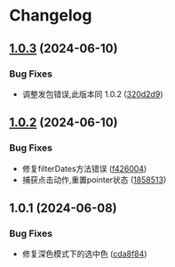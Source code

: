 # Changelog

## [1.0.3](https://github.com/lspriv/wc-plugin-multiple/compare/v1.0.2...v1.0.3) (2024-06-10)


### Bug Fixes

* 调整发包错误,此版本同 1.0.2 ([320d2d9](https://github.com/lspriv/wc-plugin-multiple/commit/320d2d92da5f9a40eae53e1f23b288ad1f3b967c))

## [1.0.2](https://github.com/lspriv/wc-plugin-multiple/compare/v1.0.1...v1.0.2) (2024-06-10)


### Bug Fixes

* 修复filterDates方法错误 ([f426004](https://github.com/lspriv/wc-plugin-multiple/commit/f42600494b47cd0754e991ad34cd84a4ecd63cbb))
* 捕获点击动作,重置pointer状态 ([1858513](https://github.com/lspriv/wc-plugin-multiple/commit/1858513b5dfcb0080de6321a83fd2da1db81e01b))

## 1.0.1 (2024-06-08)


### Bug Fixes

* 修复深色模式下的选中色 ([cda8f84](https://github.com/lspriv/wc-plugin-multiple/commit/cda8f84a8213dae4311920e23bdfe04f74e3792a))

